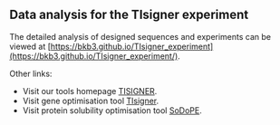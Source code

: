 ## Data analysis for the TIsigner experiment
The detailed analysis of designed sequences and experiments can be viewed at [https://bkb3.github.io/TIsigner_experiment](https://bkb3.github.io/TIsigner_experiment/).

Other links:
- Visit our tools homepage [TISIGNER](https://tisigner.otago.ac.nz).
- Visit gene optimisation tool [TIsigner](https://tisigner.otago.ac.nz/tisigner).
- Visit protein solubility optimisation tool [SoDoPE](https://tisigner.otago.ac.nz/sodope).
